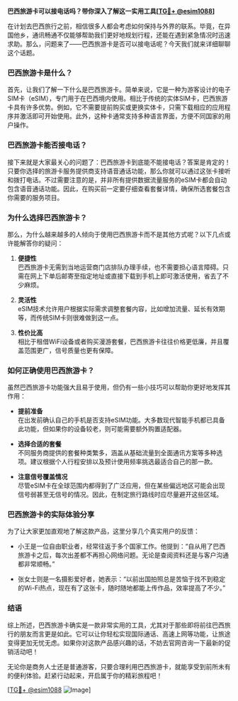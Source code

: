 **巴西旅游卡可以接电话吗？带你深入了解这一实用工具[[TG💪+ @esim1088](https://t.me/s/esim1088)]**

在计划去巴西旅行之前，相信很多人都会考虑如何保持与外界的联系。毕竟，在异国他乡，通讯畅通不仅能够帮助我们更好地规划行程，还能在遇到紧急情况时迅速求助。那么，问题来了——巴西旅游卡是否可以接电话呢？今天我们就来详细聊聊这个话题。

### 巴西旅游卡是什么？

首先，让我们了解一下什么是巴西旅游卡。简单来说，它是一种为游客设计的电子SIM卡（eSIM），专门用于在巴西境内使用。相比于传统的实体SIM卡，巴西旅游卡具有许多优势。例如，它不需要提前购买或更换实体卡，只需下载相应的应用程序并激活即可开始使用。此外，这种卡通常支持多种语言界面，方便不同国家的用户操作。

### 巴西旅游卡能否接电话？

接下来就是大家最关心的问题了：巴西旅游卡到底能不能接电话？答案是肯定的！只要你选择的旅游卡服务提供商支持语音通话功能，那么你就可以通过这张卡接听和拨打电话。不过需要注意的是，并非所有提供数据流量服务的eSIM卡都会自动包含语音通话功能。因此，在购买前一定要仔细查看套餐详情，确保所选套餐包含你需要的服务项目。

### 为什么选择巴西旅游卡？

那么，为什么越来越多的人倾向于使用巴西旅游卡而不是其他方式呢？以下几点或许能解答你的疑问：

1. **便捷性**  
   巴西旅游卡无需到当地运营商门店排队办理手续，也不需要担心语言障碍。只需在网上下单后邮寄至指定地址或直接下载到手机上即可激活使用，省去了不少麻烦。

2. **灵活性**  
   eSIM技术允许用户根据实际需求调整套餐内容，比如增加流量、延长有效期等，而传统SIM卡则很难做到这一点。

3. **性价比高**  
   相比于租借WiFi设备或者购买漫游套餐，巴西旅游卡往往价格更低廉，并且覆盖范围更广，信号质量也更有保障。

### 如何正确使用巴西旅游卡？

虽然巴西旅游卡功能强大且易于使用，但仍有一些小技巧可以帮助你更好地发挥其作用：

- **提前准备**  
  在出发前确认自己的手机是否支持eSIM功能。大多数现代智能手机都已具备此功能，但如果你的设备较老，则可能需要额外购置适配器。

- **选择合适的套餐**  
  不同服务商提供的套餐种类繁多，涵盖从基础流量到全面通讯方案等多种选项。建议根据个人行程安排以及预计使用频率挑选最适合自己的那一款。

- **注意信号覆盖情况**  
  尽管eSIM卡在全球范围内都得到了广泛应用，但在某些偏远地区可能会出现信号弱甚至无信号的情况。因此，在制定旅行路线时应尽量避开这些区域。

### 巴西旅游卡的实际体验分享

为了让大家更加直观地了解这款产品，这里分享几个真实用户的反馈：

- 小王是一位自由职业者，经常往返于多个国家工作。他提到：“自从用了巴西旅游卡之后，每次出差都不再担心网络问题。无论是查阅资料还是与客户沟通都非常顺畅。”

- 张女士则是一名摄影爱好者，她表示：“以前出国拍照总是苦恼于找不到稳定的Wi-Fi热点，现在有了这张卡，随时随地都能上传作品，效率提高了不少。”

### 结语

综上所述，巴西旅游卡确实是一款非常实用的工具，尤其对于那些即将前往巴西旅行的朋友而言更是如此。它可以让你轻松实现国际通话、高速上网等功能，让旅途变得更加无忧无虑。如果你对这款产品感兴趣的话，不妨去官网咨询一下最新的促销活动吧！

无论你是商务人士还是普通游客，只要合理利用巴西旅游卡，就能享受到前所未有的便利体验。赶紧行动起来，开启属于你的精彩旅程吧！

[[TG💪+ @esim1088](https://t.me/s/esim1088) ![Image](https://i.postimg.cc/4NQfJmqS/Snipaste-2025-05-13-00-14-12.png)]